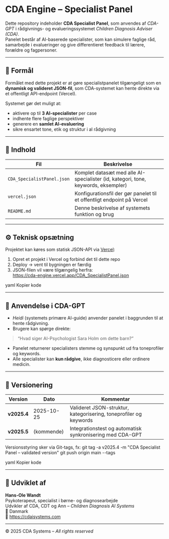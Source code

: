 # CDA Engine – Specialist Panel

Dette repository indeholder **CDA Specialist Panel**, som anvendes af *CDA-GPT* i rådgivnings- og evalueringssystemet *Children Diagnosis Adviser (CDA)*.  
Panelet består af AI-baserede specialister, som kan simulere faglige råd, samarbejde i evalueringer og give differentieret feedback til lærere, forældre og fagpersoner.

---

## 🎯 Formål

Formålet med dette projekt er at gøre specialistpanelet tilgængeligt som en **dynamisk og valideret JSON-fil**, som CDA-systemet kan hente direkte via et offentligt API-endpoint (Vercel).

Systemet gør det muligt at:
- aktivere op til **3 AI-specialister** per case
- indhente flere faglige perspektiver
- generere en **samlet AI-evaluering**
- sikre ensartet tone, etik og struktur i al rådgivning

---

## 📁 Indhold

| Fil | Beskrivelse |
|------|--------------|
| `CDA_SpecialistPanel.json` | Komplet datasæt med alle AI-specialister (id, kategori, tone, keywords, eksempler) |
| `vercel.json` | Konfigurationsfil der gør panelet til et offentligt endpoint på Vercel |
| `README.md` | Denne beskrivelse af systemets funktion og brug |

---

## ⚙️ Teknisk opsætning

Projektet kan køres som statisk JSON-API via [Vercel](https://vercel.com):

1. Opret et projekt i Vercel og forbind det til dette repo  
2. Deploy → vent til bygningen er færdig  
3. JSON-filen vil være tilgængelig herfra:  
https://cda-engine.vercel.app/CDA_SpecialistPanel.json

yaml
Kopier kode

---

## 🧠 Anvendelse i CDA-GPT

- *Heidi* (systemets primære AI-guide) anvender panelet i baggrunden til at hente rådgivning.  
- Brugere kan spørge direkte:  
> “Hvad siger AI-Psychologist Sara Holm om dette barn?”  
- Panelet returnerer specialisters stemme og synspunkt ud fra toneprofiler og keywords.  
- Alle specialister kan **kun rådgive**, ikke diagnosticere eller ordinere medicin.

---

## 🧩 Versionering

| Version | Dato | Kommentar |
|----------|------|-----------|
| **v2025.4** | 2025-10-25 | Valideret JSON-struktur, kategorisering, toneprofiler og keywords |
| **v2025.5** | (kommende) | Integrationstest og automatisk synkronisering med CDA-GPT |

Versionsstyring sker via Git-tags, fx:
git tag -a v2025.4 -m "CDA Specialist Panel – validated version"
git push origin main --tags

yaml
Kopier kode

---

## 👤 Udviklet af

**Hans-Ole Wandt**  
Psykoterapeut, specialist i børne- og diagnosearbejde  
Udvikler af CDA, CDT og Ann – *Children Diagnosis AI Systems*  
📍 Danmark  
🔗 https://cdaisystems.com  

---

© 2025 CDA Systems – *All rights reserved*